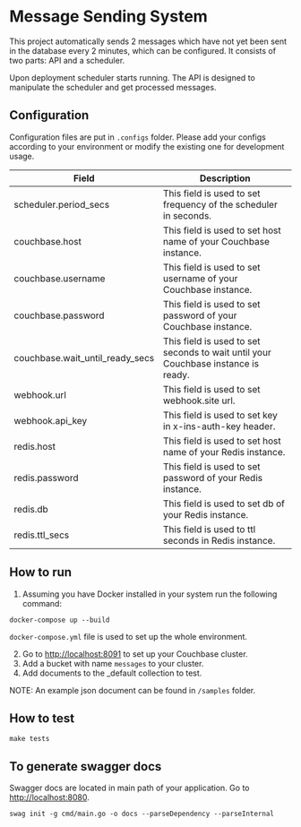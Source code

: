 # Message Sending System

This project automatically sends 2 messages which have not yet been sent in the database every 2 minutes, which can be configured. It consists of two parts: API and a scheduler.

Upon deployment scheduler starts running. The API is designed to manipulate the scheduler and get processed messages.

## Configuration

Configuration files are put in `.configs` folder. Please add your configs according to your environment or modify the existing one for development usage.

| Field    | Description |
| -------- | ------- |
| scheduler.period_secs     |   This field is used to set frequency of the scheduler in seconds. |
| couchbase.host            |   This field is used to set host name of your Couchbase instance.  |
| couchbase.username        |   This field is used to set username of your Couchbase instance.   |
| couchbase.password        |   This field is used to set password of your Couchbase instance.   |
| couchbase.wait_until_ready_secs |  This field is used to set seconds to wait until your Couchbase instance is ready.   |
| webhook.url               |  This field is used to set webhook.site url. |
| webhook.api_key           |  This field is used to set key in x-ins-auth-key header. |
| redis.host           |  This field is used to set host name of your Redis instance. |
| redis.password           |  This field is used to set password of your Redis instance. |
| redis.db           |  This field is used to set db of your Redis instance. |
| redis.ttl_secs           |  This field is used to ttl seconds in Redis instance. |

## How to run

1. Assuming you have Docker installed in your system run the following command:

```
docker-compose up --build
```

`docker-compose.yml` file is used to set up the whole environment.

2. Go to <http://localhost:8091> to set up your Couchbase cluster.
3. Add a bucket with name `messages` to your cluster.
4. Add documents to the _default collection to test.

NOTE: An example json document can be found in `/samples` folder.

## How to test

```
make tests
```

## To generate swagger docs

Swagger docs are located in main path of your application. Go to <http://localhost:8080>.

```
swag init -g cmd/main.go -o docs --parseDependency --parseInternal
```

